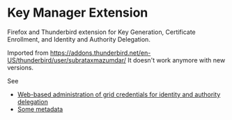 # Key Manager Extension

Firefox and Thunderbird extension for Key Generation, Certificate Enrollment, and Identity and Authority Delegation.

Imported from https://addons.thunderbird.net/en-US/thunderbird/user/subrataxmazumdar/
It doesn't work anymore with new versions.

See
* [Web-based administration of grid credentials for identity and authority delegation](https://ieeexplore.ieee.org/document/5188883)
* [Some metadata](https://github.com/jobisoft/ThunderKdB/blob/df0836af38a2b823790b093cda95671fe6a3e6b5/xall/xOther/4471-key-manager/4471-key-manager.json)
